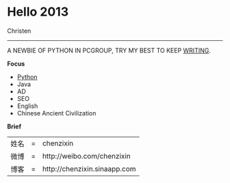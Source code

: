 # Hello 2013

Christen

----


A NEWBIE OF PYTHON IN PCGROUP, TRY MY BEST TO KEEP [WRITING](https://github.com/chenzixin/pinkey/tree/master/log).

__Focus__

* [Python](https://github.com/chenzixin/pinkey/tree/master/log/python)
* Java
* AD
* SEO
* English
* Chinese Ancient Civilization


__Brief__


<table>
    <tr>
        <td>姓名</td>
		<td>=</td>
		<td>chenzixin</td>
    <tr>
        <td>微博</td>
        <td>=</td>
        <td>http://weibo.com/chenzixin</td>
    </tr>
    </tr>
        <tr>
        <td>博客</td>
        <td>=</td>
        <td>http://chenzixin.sinaapp.com</td>
    </tr>

</table>


